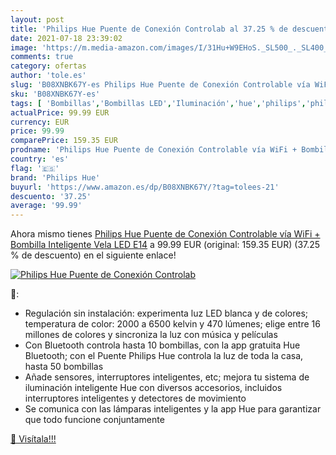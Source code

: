 ```yaml
---
layout: post
title: 'Philips Hue Puente de Conexión Controlab al 37.25 % de descuento'
date: 2021-07-18 23:39:02
image: 'https://m.media-amazon.com/images/I/31Hu+W9EHoS._SL500_._SL400_.jpg'
comments: true
category: ofertas
author: 'tole.es'
slug: 'B08XNBK67Y-es Philips Hue Puente de Conexión Controlable vía WiFi +...'
sku: 'B08XNBK67Y-es'
tags: [ 'Bombillas','Bombillas LED','Iluminación','hue','philips','philips hue', ]
actualPrice: 99.99 EUR
currency: EUR
price: 99.99
comparePrice: 159.35 EUR
prodname: 'Philips Hue Puente de Conexión Controlable vía WiFi + Bombilla Inteligente Vela LED E14'
country: 'es'
flag: '🇪🇸'
brand: 'Philips Hue'
buyurl: 'https://www.amazon.es/dp/B08XNBK67Y/?tag=tolees-21'
descuento: '37.25'
average: '99.99'
---
```


Ahora mismo tienes [Philips Hue Puente de Conexión Controlable vía WiFi + Bombilla Inteligente Vela LED E14](https://www.amazon.es/dp/B08XNBK67Y/?tag=tolees-21) a 99.99 EUR (original: 159.35 EUR) (37.25 %  de descuento) en el siguiente enlace!

[![Philips Hue Puente de Conexión Controlab](https://m.media-amazon.com/images/I/31Hu+W9EHoS._SL500_._SL400_.jpg)](https://www.amazon.es/dp/B08XNBK67Y/?tag=tolees-21)

🔎:

- Regulación sin instalación: experimenta luz LED blanca y de colores; temperatura de color: 2000 a 6500 kelvin y 470 lúmenes; elige entre 16 millones de colores y sincroniza la luz con música y películas
- Con Bluetooth controla hasta 10 bombillas, con la app gratuita Hue Bluetooth; con el Puente Philips Hue controla la luz de toda la casa, hasta 50 bombillas
- Añade sensores, interruptores inteligentes, etc; mejora tu sistema de iluminación inteligente Hue con diversos accesorios, incluidos interruptores inteligentes y detectores de movimiento
- Se comunica con las lámparas inteligentes y la app Hue para garantizar que todo funcione conjuntamente

[🛒 Visítala!!!](https://www.amazon.es/dp/B08XNBK67Y/?tag=tolees-21)
